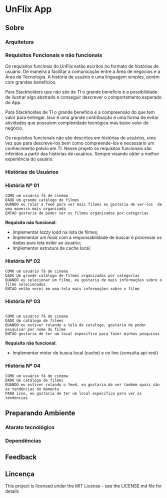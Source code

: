 # UnFlix App

## Sobre

### Arquitetura

### Requisitos Funcionais e não funcionais

Os requisitos funcinais do UnFlix estão escritos no formato de histórias de usuário. De maneira a facilitar a comunicação entre a Área de negócios e a Área de Tecnologia. A história de usuário é uma linguagem simples, porém com grandes benefícios.

Para Stackholders que não são de TI o grande benefício é a possibilidade de ilustrar algo abstrado e conseguir descrever o comportamento esperado do App.

Para Stackholdes de TI o grande benefício é a compreensão do que tem valor para entregar. Isso é uma grande contribuição e uma forma de evitar atividades que possuiem complexidade tecnógica mas baixo valor de negócio.

Os requisitos funcionais não são descritos em histórias de usuários, uma vez que para descreve-los bem como compreende-los é necessário um conhecimento prévio em TI. Nesse projeto os requisitos funcionais são inferidos a partir das histórias de usuários. Sempre visando obter a melhor experiência do usuário.

### Histórias de Usuários

### História Nº 01 ###
~~~
COMO um usuário fã de cinema
DADO Um grande catálogo de filmes 
QUANDO eu rolar a feed para ver mais filmes eu gostaria de ver-los  de uma maneira mais organizada
ENTAO gostaria de poder ver os filmes organizados por categorias
~~~

**Requisito não funcional**:

- Implementar _lazzy load_ na lista de filmes;
- Implementar um _hook_ com a responsabilidade de buscar e processar os dadas para tela exibir ao usuário;
- Implementar estrutura de cache local.

### História Nº 02 ###
~~~
COMO um usuário fã de cinema
DADO Um grande catálogo de filmes organizados por categorias
QUANDO eu selecionar um filme, eu gostaria de mais informações sobre o filme selecionados
ENTAO então verei em uma tela mais informações sobre o filme
~~~

### História Nº 03 ###
~~~

COMO um usuário fã de cinema
DADO Um catálogo de filmes
QUANDO eu estiver rolando a tela de catalogo, gostaria de poder pesquisar por nome do filme
ENTAO gostaria de ter um local especifico para fazer minhas pesquisas
~~~

**Requisito não funcional**:

- Implementar motor de busca local (cache) e on line (consulta api-rest)

### História Nº 04 ###
~~~
COMO um usuário fã de cinema
DADO Um catálogo de filmes
QUANDO eu estiver rolando o feed, eu gostaria de ver também quais são as tendências do momento
PARA isso, eu gostaria de ter um local especifico para ver as tendencias
~~~

## Preparando Ambiente

### Atarato tecnológico

### Dependências

## Feedback

## Lincença

This project is licensed under the MIT License - see the LICENSE.md file for details
